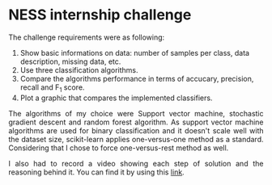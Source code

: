# NESS internship challenge
<p align="justify">The challenge requirements were as following:</p>

<ol>
  <li>Show basic informations on data: number of samples per class, data description, missing data, etc.</li>
  <li>Use three classification algorithms.</li>
  <li>Compare the algorithms performance in terms of accucary, precision, recall and F<sub>1</sub> score.</li>
  <li>Plot a graphic that compares the implemented classifiers.</li>
</ol>

<p align="justify">The algorithms of my choice were Support vector machine, stochastic gradient descent and random forest algorithm. As support vector machine algorithms
are used for binary classification and it doesn't scale well with the dataset size, scikit-learn applies one-versus-one method as a standard.
Considering that I chose to force one-versus-rest method as well.</p>
<p align="justify">I also had to record a video showing each step of solution and the reasoning behind it. You can find it by using this <a href="https://drive.google.com/file/d/1EQ-Rz0E7C6yJU1uXACrfkks9MbXfUdeq/view?usp=sharing">link</a>.</p>

